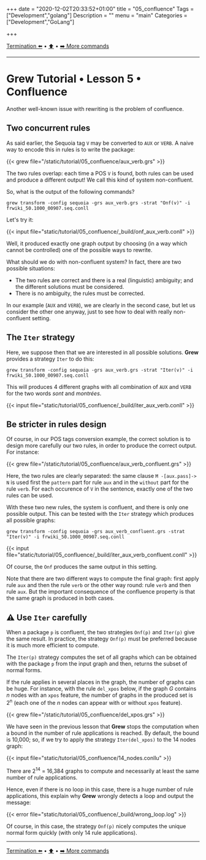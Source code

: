 +++
date = "2020-12-02T20:33:52+01:00"
title = "05_confluence"
Tags = ["Development","golang"]
Description = ""
menu = "main"
Categories = ["Development","GoLang"]

+++

[Termination :arrow_left:](../04_terminaison) • [:arrow_up:](../top) • [:arrow_right: More commands](../06_more_commands)

---

# Grew Tutorial • Lesson 5 • Confluence

Another well-known issue with rewriting is the problem of confluence.

## Two concurrent rules

As said earlier, the Sequoia tag `V` may be converted to `AUX` or `VERB`.
A naive way to encode this in rules is to write the package:


{{< grew file="/static/tutorial/05_confluence/aux_verb.grs" >}}

The two rules overlap: each time a POS `V` is found, both rules can be used and produce a different output!
We call this kind of system non-confluent.

So, what is the output of the following commands?
```
grew transform -config sequoia -grs aux_verb.grs -strat "Onf(v)" -i frwiki_50.1000_00907.seq.conll
```

Let's try it:

{{< input file="static/tutorial/05_confluence/_build/onf_aux_verb.conll" >}}

Well, it produced exactly one graph output by choosing (in a way which cannot be controlled) one of the possible ways to rewrite.

What should we do with non-confluent system?
In fact, there are two possible situations:

 * The two rules are correct and there is a real (linguistic) ambiguity; and the different solutions must be considered.
 * There is no ambiguity, the rules must be corrected.

In our example (`AUX` and `VERB`), we are clearly in the second case, but let us consider the other one anyway, just to see how to deal with really non-confluent setting.

## The `Iter` strategy

Here, we suppose then that we are interested in all possible solutions.
**Grew** provides a strategy `Iter` to do this:

```
grew transform -config sequoia -grs aux_verb.grs -strat "Iter(v)" -i frwiki_50.1000_00907.seq.conll
```

This will produces 4 different graphs with all combination of `AUX` and `VERB` for the two words *sont* and *montrées*.

{{< input file="static/tutorial/05_confluence/_build/iter_aux_verb.conll" >}}

## Be stricter in rules design

Of course, in our POS tags conversion example, the correct solution is to design more carefully our two rules, in order to produce the correct output. For instance:

{{< grew file="/static/tutorial/05_confluence/aux_verb_confluent.grs" >}}

Here, the two rules are clearly separated: the same clause `M -[aux.pass]-> N` is used first the `pattern` part for rule `aux` and in the `without` part for the rule `verb`.
For each occurence of `V` in the sentence, exactly one of the two rules can be used.

With these two new rules, the system is confluent, and there is only one possible output.
This can be tested with the `Iter` strategy which produces all possible graphs:

```
grew transform -config sequoia -grs aux_verb_confluent.grs -strat "Iter(v)" -i frwiki_50.1000_00907.seq.conll
```

{{< input file="static/tutorial/05_confluence/_build/iter_aux_verb_confluent.conll" >}}

Of course, the `Onf` produces the same output in this setting.

Note that there are two different ways to compute the final graph: first apply rule `aux` and then the rule `verb` or the other way round: rule `verb` and then rule `aux`. But the important consequence of the confluence property is that the same graph is produced in both cases.

## :warning: Use `Iter` carefully

When a package `p` is confluent, the two strategies `Onf(p)` and `Iter(p)` give the same result.
In practice, the strategy `Onf(p)` must be preferred because it is much more efficient to compute.

The `Iter(p)` strategy computes the set of all graphs which can be obtained with the package `p` from the input graph and then, returns the subset of normal forms.

If the rule applies in several places in the graph, the number of graphs can be huge.
For instance, with the rule `del_xpos` below, if the graph *G* contains *n* nodes with an `xpos` feature, the number of graphs in the produced set is 2<sup>n</sup> (each one of the *n* nodes can appear with or without `xpos` feature).

{{< grew file="/static/tutorial/05_confluence/del_xpos.grs" >}}

We have seen in the previous lesson that **Grew** stops the computation when a bound in the number of rule applications is reached.
By default, the bound is 10,000; so, if we try to apply the strategy `Iter(del_xpos)` to the 14 nodes graph:

{{< input file="static/tutorial/05_confluence/14_nodes.conllu" >}}

There are 2<sup>14</sup> = 16,384 graphs to compute and necessarily at least the same number of rule applications.

Hence, even if there is no loop in this case, there is a huge number of rule applications, this explain why **Grew** wrongly detects a loop and output the message:

{{< error file="static/tutorial/05_confluence/_build/wrong_loop.log" >}}

Of course, in this case, the strategy `Onf(p)` nicely computes the unique normal form quickly (with only 14 rule applications).



---

[Termination :arrow_left:](../04_terminaison) • [:arrow_up:](../top) • [:arrow_right: More commands](../06_more_commands)
